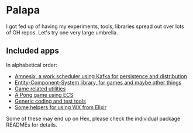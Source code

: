 # Palapa

I got fed up of having my experiments, tools, libraries spread
out over lots of GH repos. Let's try one very large umbrella.

## Included apps

In alphabetical order:

* [Amnesix, a work scheduler using Kafka for persistence and distribution](apps/amnesix)
* [Entity-Component-System library, for games and maybe other things](apps/ecs)
* [Game related utilities](apps/exgame)
* [A Pong game using ECS](apps/pong)
* [Generic coding and test tools](apps/simpler)
* [Some helpers for using WX from Elixir](apps/wxex)

Some of these may end up on Hex, please check the individual package READMEs for
details.
